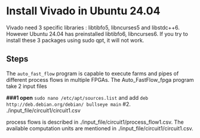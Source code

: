# Install Vivado in Ubuntu 24.04 

Vivado need 3 specific libraries : libtibfo5, libncurses5 and libstdc++6. However Ubuntu 24.04 has preinstalled libtibfo6, libncurses6. If you try to install these 3 packages using sudo qpt, it will not work.

## Steps
The `auto_fast_flow` program is capable to execute farms and pipes of different process flows in multiple FPGAs. The Auto_FastFlow_fpga program take 2 input files

**###1 open**
```sudo nano /etc/apt/sources.list```
and add
```deb http://deb.debian.org/debian/ bullseye main```
#2. ./input_file/circuit1/circuit1.csv

process flows is described in ./input_file/circuit1/process_flow1.csv. 
The available computation units are mentioned in ./input_file/circuit1/circuit1.csv.
